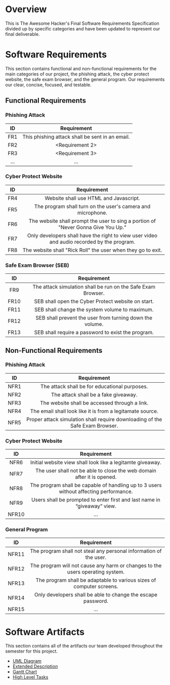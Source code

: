 # Overview

This is The Awesome Hacker's Final Software Requirements Specification divided up by specific categories and have been updated to represent our final deliverable. 

# Software Requirements

This section contains functional and non-functional requirements for the main categories of our project, the phishing attack, the cyber protect website, the safe exam browser, and the general program. Our requirements our clear, concise, focused, and testable. 

## Functional Requirements

### Phishing Attack
| ID | Requirement |
| :-------------: | :----------: |
| FR1 | This phishing attack shall be sent in an email. |
| FR2 | <Requirement 2> |
| FR3 | <Requirement 3> |
| … | … |

### Cyber Protect Website
| ID | Requirement |
| :-------------: | :----------: |
| FR4 | Website shall use HTML and Javascript. |
| FR5 | The program shall turn on the user's camera and microphone. |
| FR6 | The website shall prompt the user to sing a portion of "Never Gonna Give You Up." |
| FR7 | Only developers shall have the right to view user video and audio recorded by the program. |
| FR8 | The website shall "Rick Roll" the user when they go to exit.

### Safe Exam Browser (SEB)
| ID | Requirement |
| :-------------: | :----------: |
| FR9  | The attack simulation shall be run on the Safe Exam Browser. |
| FR10 | SEB shall open the Cyber Protect website on start. |
| FR11 | SEB shall change the system volume to maximum. |
| FR12 | SEB shall prevent the user from turning down the volume. |
| FR13 | SEB shall require a password to exist the program. |

## Non-Functional Requirements

### Phishing Attack
| ID | Requirement |
| :-------------: | :----------: |
| NFR1 | The attack shall be for educational purposes. |
| NFR2 | The attack shall be a fake giveaway. |
| NFR3 | The website shall be accessed through a link. |
| NFR4 | The email shall look like it is from a legitamate source. |
| NFR5 | Proper attack simulation shall require downloading of the Safe Exam Browser. |

### Cyber Protect Website
| ID | Requirement |
| :-------------: | :----------: |
| NFR6 | Initial website view shall look like a legitamte giveaway. |
| NFR7 | The user shall not be able to close the web domain after it is opened. |
| NFR8 | The program shall be capable of handling up to 3 users without affecting performance. |
| NFR9 | Users shall be prompted to enter first and last name in “giveaway” view. |
| NFR10 | … |

### General Program
| ID | Requirement |
| :-------------: | :----------: |
| NFR11  | The program shall not steal any personal information of the user. |
| NFR12 | The program will not cause any harm or changes to the users operating system. |
| NFR13 | The program shall be adaptable to various sizes of computer screens.  |
| NFR14 | Only developers shall be able to change the escape password. |
| NFR15 | … |

# Software Artifacts

This section contains all of the artifacts our team developed throughout the semester for this project. 

* [UML Diagram](https://github.com/noblenikkijo/GVSU-CIS350-TheAwesomeHackers/files/7697751/use_case.pdf)
* [Extended Description](https://github.com/noblenikkijo/GVSU-CIS350-TheAwesomeHackers/blob/12404237fa8145c2adb8ba7ba45944ef296338b9/artifacts/extended_description.txt)
* [Gantt Chart](https://github.com/noblenikkijo/GVSU-CIS350-TheAwesomeHackers/files/7697753/Gantt.Chart.pdf)
* [High Level Tasks](https://github.com/noblenikkijo/GVSU-CIS350-TheAwesomeHackers/blob/1e183fc2b1ff9b971cf66b93ccade852cbbeb782/docs/HighLevelTasks.md)
